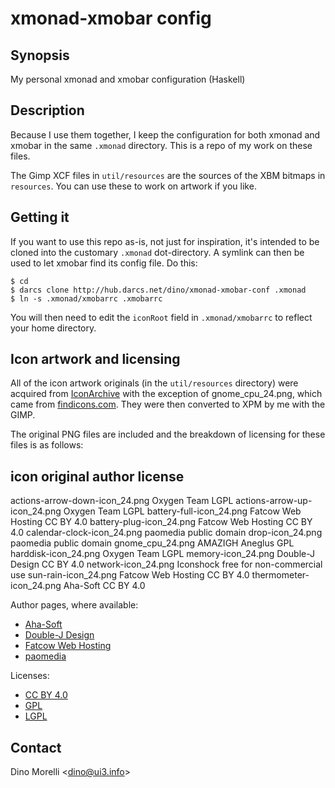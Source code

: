 # xmonad-xmobar config


## Synopsis

My personal xmonad and xmobar configuration (Haskell)


## Description

Because I use them together, I keep the configuration for both
xmonad and xmobar in the same `.xmonad` directory. This is a repo
of my work on these files.

The Gimp XCF files in `util/resources` are the sources of the XBM
bitmaps in `resources`. You can use these to work on artwork if
you like.


## Getting it

If you want to use this repo as-is, not just for inspiration, it's
intended to be cloned into the customary `.xmonad` dot-directory. A
symlink can then be used to let xmobar find its config file. Do this:

    $ cd
    $ darcs clone http://hub.darcs.net/dino/xmonad-xmobar-conf .xmonad
    $ ln -s .xmonad/xmobarrc .xmobarrc

You will then need to edit the `iconRoot` field in `.xmonad/xmobarrc`
to reflect your home directory.


## Icon artwork and licensing

All of the icon artwork originals (in the `util/resources` directory) were acquired from [IconArchive](http://www.iconarchive.com) with the exception of gnome_cpu_24.png, which came from [findicons.com](http://findicons.com/icon/188802/gnome_cpu#). They were then converted to XPM by me with the GIMP.

The original PNG files are included and the breakdown of licensing for these files is as follows:

icon original                    author               license
----------------------------------------------------------------------------------
actions-arrow-down-icon_24.png   Oxygen Team          LGPL
actions-arrow-up-icon_24.png     Oxygen Team          LGPL
battery-full-icon_24.png         Fatcow Web Hosting   CC BY 4.0
battery-plug-icon_24.png         Fatcow Web Hosting   CC BY 4.0
calendar-clock-icon_24.png       paomedia             public domain
drop-icon_24.png                 paomedia             public domain
gnome_cpu_24.png                 AMAZIGH Aneglus      GPL
harddisk-icon_24.png             Oxygen Team          LGPL
memory-icon_24.png               Double-J Design      CC BY 4.0
network-icon_24.png              Iconshock            free for non-commercial use
sun-rain-icon_24.png             Fatcow Web Hosting   CC BY 4.0
thermometer-icon_24.png          Aha-Soft             CC BY 4.0

Author pages, where available:

- [Aha-Soft](http://www.aha-soft.com/)
- [Double-J Design](http://www.doublejdesign.co.uk/)
- [Fatcow Web Hosting](http://www.fatcow.com/free-icons)
- [paomedia](http://www.paomedia.com/)

Licenses:

- [CC BY 4.0](https://creativecommons.org/licenses/by/4.0/)
- [GPL](https://gnu.org/licenses/gpl.html)
- [LGPL](https://www.gnu.org/copyleft/lesser.html)


## Contact

Dino Morelli <[dino@ui3.info](mailto:dino@ui3.info)>
